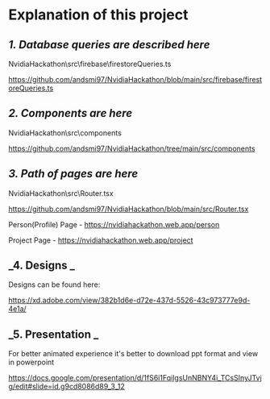 # Explanation of this project

## _1. Database queries are described here_

NvidiaHackathon\src\firebase\firestoreQueries.ts

https://github.com/andsmi97/NvidiaHackathon/blob/main/src/firebase/firestoreQueries.ts

## _2. Components are here_

NvidiaHackathon\src\components

https://github.com/andsmi97/NvidiaHackathon/tree/main/src/components

## _3. Path of pages are here_

NvidiaHackathon\src\Router.tsx

https://github.com/andsmi97/NvidiaHackathon/blob/main/src/Router.tsx

Person(Profile) Page - https://nvidiahackathon.web.app/person

Project Page - https://nvidiahackathon.web.app/project

## _4. Designs _

Designs can be found here:

https://xd.adobe.com/view/382b1d6e-d72e-437d-5526-43c973777e9d-4e1a/

## _5. Presentation _

For better animated experience it's better to download ppt format and view in powerpoint

https://docs.google.com/presentation/d/1fS6i1FqiIgsUnNBNY4i_TCsSInyJTvjg/edit#slide=id.g9cd8086d89_3_12
